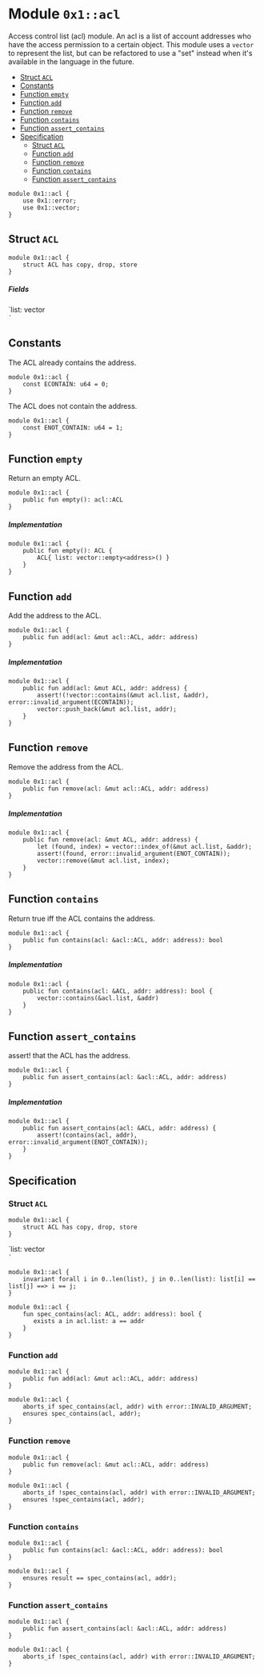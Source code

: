
<a id="0x1_acl"></a>

# Module `0x1::acl`

Access control list (acl) module. An acl is a list of account addresses who
have the access permission to a certain object.
This module uses a `vector` to represent the list, but can be refactored to
use a &quot;set&quot; instead when it&apos;s available in the language in the future.


-  [Struct `ACL`](#0x1_acl_ACL)
-  [Constants](#@Constants_0)
-  [Function `empty`](#0x1_acl_empty)
-  [Function `add`](#0x1_acl_add)
-  [Function `remove`](#0x1_acl_remove)
-  [Function `contains`](#0x1_acl_contains)
-  [Function `assert_contains`](#0x1_acl_assert_contains)
-  [Specification](#@Specification_1)
    -  [Struct `ACL`](#@Specification_1_ACL)
    -  [Function `add`](#@Specification_1_add)
    -  [Function `remove`](#@Specification_1_remove)
    -  [Function `contains`](#@Specification_1_contains)
    -  [Function `assert_contains`](#@Specification_1_assert_contains)


```move
module 0x1::acl {
    use 0x1::error;
    use 0x1::vector;
}
```


<a id="0x1_acl_ACL"></a>

## Struct `ACL`



```move
module 0x1::acl {
    struct ACL has copy, drop, store
}
```


##### Fields


<dl>
<dt>
`list: vector<address>`
</dt>
<dd>

</dd>
</dl>


<a id="@Constants_0"></a>

## Constants


<a id="0x1_acl_ECONTAIN"></a>

The ACL already contains the address.


```move
module 0x1::acl {
    const ECONTAIN: u64 = 0;
}
```


<a id="0x1_acl_ENOT_CONTAIN"></a>

The ACL does not contain the address.


```move
module 0x1::acl {
    const ENOT_CONTAIN: u64 = 1;
}
```


<a id="0x1_acl_empty"></a>

## Function `empty`

Return an empty ACL.


```move
module 0x1::acl {
    public fun empty(): acl::ACL
}
```


##### Implementation


```move
module 0x1::acl {
    public fun empty(): ACL {
        ACL{ list: vector::empty<address>() }
    }
}
```


<a id="0x1_acl_add"></a>

## Function `add`

Add the address to the ACL.


```move
module 0x1::acl {
    public fun add(acl: &mut acl::ACL, addr: address)
}
```


##### Implementation


```move
module 0x1::acl {
    public fun add(acl: &mut ACL, addr: address) {
        assert!(!vector::contains(&mut acl.list, &addr), error::invalid_argument(ECONTAIN));
        vector::push_back(&mut acl.list, addr);
    }
}
```


<a id="0x1_acl_remove"></a>

## Function `remove`

Remove the address from the ACL.


```move
module 0x1::acl {
    public fun remove(acl: &mut acl::ACL, addr: address)
}
```


##### Implementation


```move
module 0x1::acl {
    public fun remove(acl: &mut ACL, addr: address) {
        let (found, index) = vector::index_of(&mut acl.list, &addr);
        assert!(found, error::invalid_argument(ENOT_CONTAIN));
        vector::remove(&mut acl.list, index);
    }
}
```


<a id="0x1_acl_contains"></a>

## Function `contains`

Return true iff the ACL contains the address.


```move
module 0x1::acl {
    public fun contains(acl: &acl::ACL, addr: address): bool
}
```


##### Implementation


```move
module 0x1::acl {
    public fun contains(acl: &ACL, addr: address): bool {
        vector::contains(&acl.list, &addr)
    }
}
```


<a id="0x1_acl_assert_contains"></a>

## Function `assert_contains`

assert! that the ACL has the address.


```move
module 0x1::acl {
    public fun assert_contains(acl: &acl::ACL, addr: address)
}
```


##### Implementation


```move
module 0x1::acl {
    public fun assert_contains(acl: &ACL, addr: address) {
        assert!(contains(acl, addr), error::invalid_argument(ENOT_CONTAIN));
    }
}
```


<a id="@Specification_1"></a>

## Specification


<a id="@Specification_1_ACL"></a>

### Struct `ACL`


```move
module 0x1::acl {
    struct ACL has copy, drop, store
}
```


<dl>
<dt>
`list: vector<address>`
</dt>
<dd>

</dd>
</dl>



```move
module 0x1::acl {
    invariant forall i in 0..len(list), j in 0..len(list): list[i] == list[j] ==> i == j;
}
```



<a id="0x1_acl_spec_contains"></a>


```move
module 0x1::acl {
    fun spec_contains(acl: ACL, addr: address): bool {
       exists a in acl.list: a == addr
    }
}
```


<a id="@Specification_1_add"></a>

### Function `add`


```move
module 0x1::acl {
    public fun add(acl: &mut acl::ACL, addr: address)
}
```



```move
module 0x1::acl {
    aborts_if spec_contains(acl, addr) with error::INVALID_ARGUMENT;
    ensures spec_contains(acl, addr);
}
```


<a id="@Specification_1_remove"></a>

### Function `remove`


```move
module 0x1::acl {
    public fun remove(acl: &mut acl::ACL, addr: address)
}
```



```move
module 0x1::acl {
    aborts_if !spec_contains(acl, addr) with error::INVALID_ARGUMENT;
    ensures !spec_contains(acl, addr);
}
```


<a id="@Specification_1_contains"></a>

### Function `contains`


```move
module 0x1::acl {
    public fun contains(acl: &acl::ACL, addr: address): bool
}
```



```move
module 0x1::acl {
    ensures result == spec_contains(acl, addr);
}
```


<a id="@Specification_1_assert_contains"></a>

### Function `assert_contains`


```move
module 0x1::acl {
    public fun assert_contains(acl: &acl::ACL, addr: address)
}
```



```move
module 0x1::acl {
    aborts_if !spec_contains(acl, addr) with error::INVALID_ARGUMENT;
}
```

